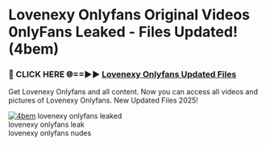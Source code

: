 # Lovenexy Onlyfans Original Videos 0nlyFans Leaked - Files Updated! (4bem)

<h3>🔴 CLICK HERE 🌐==►► <a href="https://tinyurl.com/4seja8ks" rel="nofollow">Lovenexy Onlyfans Updated Files</a></h3>

Get Lovenexy Onlyfans and all content. Now you can access all videos and pictures of Lovenexy Onlyfans. New Updated Files 2025!

[![4bem](https://i.imgur.com/EWjZXRe.gif)](https://tinyurl.com/4seja8ks)
lovenexy onlyfans leaked<br>
lovenexy onlyfans leak<br>
lovenexy onlyfans nudes